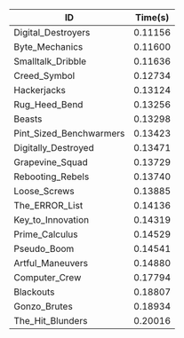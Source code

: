 |ID|Time(s)|
|-|-|
|Digital_Destroyers|0.11156|
|Byte_Mechanics|0.11600|
|Smalltalk_Dribble|0.11636|
|Creed_Symbol|0.12734|
|Hackerjacks|0.13124|
|Rug_Heed_Bend|0.13256|
|Beasts|0.13298|
|Pint_Sized_Benchwarmers|0.13423|
|Digitally_Destroyed|0.13471|
|Grapevine_Squad|0.13729|
|Rebooting_Rebels|0.13740|
|Loose_Screws|0.13885|
|The_ERROR_List|0.14136|
|Key_to_Innovation|0.14319|
|Prime_Calculus|0.14529|
|Pseudo_Boom|0.14541|
|Artful_Maneuvers|0.14880|
|Computer_Crew|0.17794|
|Blackouts|0.18807|
|Gonzo_Brutes|0.18934|
|The_Hit_Blunders|0.20016|
